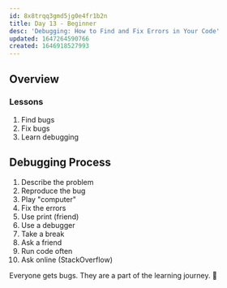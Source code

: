 ```yaml
---
id: 8x8trqq3gmd5jg0e4fr1b2n
title: Day 13 - Beginner
desc: 'Debugging: How to Find and Fix Errors in Your Code'
updated: 1647264590766
created: 1646918527993
---
```


## Overview

### Lessons

1. Find bugs
1. Fix bugs
1. Learn debugging

## Debugging Process

1. Describe the problem
1. Reproduce the bug
1. Play "computer"
1. Fix the errors
1. Use print (friend)
1. Use a debugger
1. Take a break
1. Ask a friend
1. Run code often
1. Ask online (StackOverflow)

Everyone gets bugs. They are a part of the learning journey. 🐞
